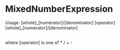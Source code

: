 # MixedNumberExpression

Usage:
[whole]\_[numerator]/[denominator] [operator] [whole]_[numerator]/[denominator]

<br/>where [operator] is one of * / + -
